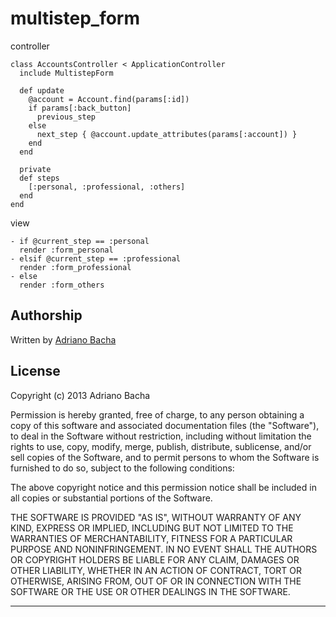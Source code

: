 multistep_form
==============


controller
````
class AccountsController < ApplicationController
  include MultistepForm
  
  def update
    @account = Account.find(params[:id])
    if params[:back_button]
      previous_step
    else
      next_step { @account.update_attributes(params[:account]) }
    end
  end
  
  private
  def steps
    [:personal, :professional, :others]
  end
end
````

view
````
- if @current_step == :personal
  render :form_personal
- elsif @current_step == :professional
  render :form_professional
- else
  render :form_others
````


## Authorship

Written by [Adriano Bacha](http://github.com/abacha)

## License

Copyright (c) 2013 Adriano Bacha

Permission is hereby granted, free of charge, to any person obtaining a copy of this software and associated documentation files (the "Software"), to deal in the Software without restriction, including without limitation the rights to use, copy, modify, merge, publish, distribute, sublicense, and/or sell copies of the Software, and to permit persons to whom the Software is furnished to do so, subject to the following conditions:

The above copyright notice and this permission notice shall be included in all copies or substantial portions of the Software.

THE SOFTWARE IS PROVIDED "AS IS", WITHOUT WARRANTY OF ANY KIND, EXPRESS OR IMPLIED, INCLUDING BUT NOT LIMITED TO THE WARRANTIES OF MERCHANTABILITY, FITNESS FOR A PARTICULAR PURPOSE AND NONINFRINGEMENT. IN NO EVENT SHALL THE AUTHORS OR COPYRIGHT HOLDERS BE LIABLE FOR ANY CLAIM, DAMAGES OR OTHER LIABILITY, WHETHER IN AN ACTION OF CONTRACT, TORT OR OTHERWISE, ARISING FROM, OUT OF OR IN CONNECTION WITH THE SOFTWARE OR THE USE OR OTHER DEALINGS IN THE SOFTWARE.

---

